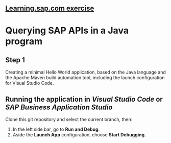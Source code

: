 ## [Learning.sap.com exercise](https://learning.sap.com/learning-journey/develop-advanced-extensions-with-sap-cloud-sdk/exercise-querying-sap-apis-in-a-java-program_c97a89ce-9ca9-4ad9-8037-3a155bcaca51) 
# Querying SAP APIs in a Java program

## Step 1

Creating a minimal Hello World application, based on the Java language and the Apache Maven build automation tool, including the launch configuration for Visual Studio Code.

## Running the application in *Visual Studio Code* or *SAP Business Application Studio*
Clone this git repository and select the current branch, then:
1. In the left side bar, go to **Run and Debug**.
2. Aside the **Launch App** configuration, choose **Start Debugging**.


